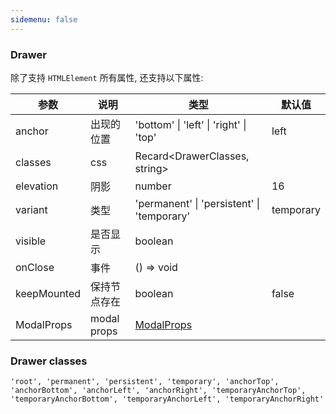 ```yaml
---
sidemenu: false
---
```


### Drawer

除了支持 `HTMLElement` 所有属性, 还支持以下属性:

| 参数	|说明	|类型	|默认值
| --- | --- | --- | ---
| anchor | 出现的位置 | 'bottom' \| 'left' \| 'right' \| 'top' | left
| classes | css | Recard<DrawerClasses, string>  |
| elevation | 阴影 | number | 16
| variant | 类型 | 'permanent' \| 'persistent' \| 'temporary' | temporary
| visible | 是否显示 | boolean |
| onClose | 事件 | () => void |
| keepMounted | 保持节点存在 | boolean | false
| ModalProps | modal props | [ModalProps](modal#modal) |

### Drawer classes


```
'root', 'permanent', 'persistent', 'temporary', 'anchorTop', 'anchorBottom', 'anchorLeft', 'anchorRight', 'temporaryAnchorTop', 'temporaryAnchorBottom', 'temporaryAnchorLeft', 'temporaryAnchorRight'
```
